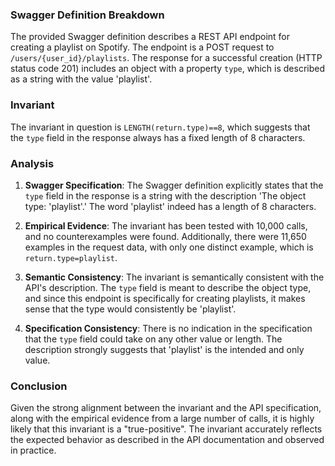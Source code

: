 ### Swagger Definition Breakdown

The provided Swagger definition describes a REST API endpoint for creating a playlist on Spotify. The endpoint is a POST request to `/users/{user_id}/playlists`. The response for a successful creation (HTTP status code 201) includes an object with a property `type`, which is described as a string with the value 'playlist'.

### Invariant

The invariant in question is `LENGTH(return.type)==8`, which suggests that the `type` field in the response always has a fixed length of 8 characters.

### Analysis

1. **Swagger Specification**: The Swagger definition explicitly states that the `type` field in the response is a string with the description 'The object type: 'playlist'.' The word 'playlist' indeed has a length of 8 characters.

2. **Empirical Evidence**: The invariant has been tested with 10,000 calls, and no counterexamples were found. Additionally, there were 11,650 examples in the request data, with only one distinct example, which is `return.type=playlist`.

3. **Semantic Consistency**: The invariant is semantically consistent with the API's description. The `type` field is meant to describe the object type, and since this endpoint is specifically for creating playlists, it makes sense that the type would consistently be 'playlist'.

4. **Specification Consistency**: There is no indication in the specification that the `type` field could take on any other value or length. The description strongly suggests that 'playlist' is the intended and only value.

### Conclusion

Given the strong alignment between the invariant and the API specification, along with the empirical evidence from a large number of calls, it is highly likely that this invariant is a "true-positive". The invariant accurately reflects the expected behavior as described in the API documentation and observed in practice.
